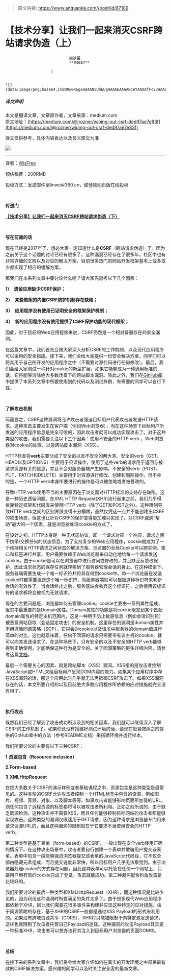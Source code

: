 > 原文链接: https://www.anquanke.com//post/id/87109 


# 【技术分享】让我们一起来消灭CSRF跨站请求伪造（上）


                                阅读量   
                                **94687**
                            
                        |
                        
                                                                                                                                    ![](data:image/png;base64,iVBORw0KGgoAAAANSUhEUgAAAAEAAAABCAYAAAAfFcSJAAAAAXNSR0IArs4c6QAAAARnQU1BAACxjwv8YQUAAAAJcEhZcwAADsQAAA7EAZUrDhsAAAANSURBVBhXYzh8+PB/AAffA0nNPuCLAAAAAElFTkSuQmCC)
                                                                                            



##### 译文声明

本文是翻译文章，文章原作者，文章来源：medium.com
                                <br>原文地址：[https://medium.com/@jrozner/wiping-out-csrf-ded97ae7e83f](https://medium.com/@jrozner/wiping-out-csrf-ded97ae7e83f)

译文仅供参考，具体内容表达以及含义原文为准

[![](https://p0.ssl.qhimg.com/t0144761d1fa69a39aa.png)](https://p0.ssl.qhimg.com/t0144761d1fa69a39aa.png)

****

译者：[WisFree](http://bobao.360.cn/member/contribute?uid=2606963099)

预估稿费：200RMB

投稿方式：发送邮件至linwei#360.cn，或登陆网页版在线投稿

**<br>**

**传送门**

[**【技术分享】让我们一起来消灭CSRF跨站请求伪造（下）**](http://bobao.360.cn/learning/detail/4618.html)

**<br>**

**写在前面的话**

现在已经是2017年了，想必大家一定知道什么是**CSRF**（跨站请求伪造）了，因为之前关于这个话题的讨论已经有很多了。这种漏洞已经存在了很多年，社区中也有非常详细的文档以及对应的解决方案，目前很多热门的网站开发框架基本上或多或少都实现了相应的缓解方案。

那我们在本系列文章中要讨论什么呢？请大家先思考以下几个因素：

**1）  遗留应用缺少CSRF保护；**

**2）  某些框架的内置CSRF防护机制存在缺陷；**

**3）  应用程序没有使用已证明安全的框架保护机制；**

**4）  新的应用程序没有使用提供了CSRF保护功能的现代框架；**

因此，对于目前的Web应用程序来说，CSRF仍然是一个相对普遍存在的安全漏洞。

在这篇文章中，我们首先会跟大家深入分析CSRF的工作机制，以及现代应用程序可以采用的安全措施。接下来，我们会给大家提供一份安全解决方案，同学们可以将其用于自己所开发的应用程序之中（不需要对源代码进行任何修改）。最后，我们会给大家测试一种针对cookie的新型扩展，如果它能够成为一种通用标准的话，它将能够消除绝大多数场景下的跨站脚本漏洞。除此之外，我们在[GitHub库](https://www.github.com/jrozner/csrf-demo)中提供了本系列文章中所要使用到的代码以及测试样例，有需要的同学可以自行下载。

**<br>**

**了解攻击机制**

简而言之，CSRF这种漏洞将允许攻击者强迫目标用户代表攻击者发送HTTP请求。这种攻击主要发生在客户端（例如Web浏览器），而在这种场景下目标用户所发送的应用程序信息是完全可信的，因此攻击者就可以成功实现攻击了。对于这种类型的攻击，我们需要关注以下三个因素：使用不安全的HTTP verb ，Web浏览器对cookie的处理、以及跨站脚本漏洞（XSS）。

HTTP标准将**verb**主要分成了安全的以及不安全的两大类。安全的verb（GET、HEAD以及OPTIONS）主要用于只读操作，使用了这些verb的请求用于返回与被请求资源有关的信息，并且不会对服务器端产生影响。不安全的verb（POST、PUT、PATCH和DELETE）主要用于对资源进行修改、创建和删除操作。但不幸的是，一个HTTP verb本身所要进行的操作是可以被忽略或者被篡改的。

导致HTTP verb使用不当的主要原因在于浏览器对HTTP标准的支持存在缺陷，这是一种历史遗留问题。在XML HTTP Request(XHR)流行起来之前，我们几乎得依靠特定框架和代码库来使用HTTP verb（除了GET和POST之外）。这种限制导致HTTP verb之间的区别界限变得十分模糊，虽然仅凭这一点并不能创建出CSRF的攻击场景，但这也让针对CSRF的保护变得更加难以实现了。对CSRF漏洞“帮助”最大的一个因素，就是浏览器处理cookie的方式了。

在设计之初，HTTP本身是一种无状态协议，即一个请求对应一个响应，请求之间不携带/交换任何的状态信息。为了支持复杂的Web应用程序，cookie就成为了一个维持相关HTTP请求之间状态的解决方案。浏览器的全局Cookie可以跨实例、窗口和标签进行共享，用户需要依赖于Web浏览器来自动化地给每一个请求发送cookie。由于cookie是可以在浏览器中进行访问或修改的，并且缺乏反篡改保护，因此请求状态的保存任务就转移到了服务器管理会话的身上。在这种模型下，服务器端需要生成一个唯一标识符并将其存储到cookie中。每一个浏览器在发送cookie时都需要发送这个唯一标识符，而服务器端就可以根据这种标识符来判断会话的有效性了。当会话终止之后，服务器端会丢弃这个标识符，之后使用该标识符的请求都将会被视为无效请求。

现在的主要问题是，浏览器如何去管理cookie。cookie主要由一系列属性组成，但其中最重要的是Domain属性。Domain属性的功能是将cookie限定到某个匹配domain属性的特定主机范围内，这是一种用于防止敏感信息（例如会话识别符）被恶意网站窃取（会话固定攻击）的安全机制。这里存在的漏洞是domain属性并不用遵循同源策略（SOP），它只会对cookie以及请求中服务器的domain值进行简单的对比。这也就意味着，任何不同源的请求只需要带有该主机的cookie，就可以向其发送请求了。在这种场景下，只有安全的以及不安全的HTTP verb能够得到正确使用，才能确保这种行为是安全的。关于同源策略的更多详细内容，请参考这篇[文档](https://en.wikipedia.org/wiki/Same-origin_policy)。

最后一个需要关心的因素，就是跨站脚本（XSS）漏洞。XSS指的是攻击者控制JavaScript或HTML来给目标用户呈现DOM内容的能力。如果某个应用程序中存在XSS漏洞的话，那这个应用此时几乎就无法再抵御CSRF攻击了。如果XSS漏洞存在的话，本文所要介绍的以及目前绝大多数应用程序所依赖的应对措施就完全没有用了。

**<br>**

**执行攻击**

既然我们已经了解到了攻击成功所涉及到的相关因素，我们就可以继续深入了解CSRF的工作机制了。如果你还没有搭建好测试环境的话，请现在赶紧按照之前提供的GitHub库中的方法（参考README文档）来搭建环境并运行样本。

我们所要讨论的主要有以下三种CSRF：

**1.资源包含（Resource inclusion）**

**2.Form-based**

**3.XMLHttpRequest**

在绝大多数关于CSRF的演示样例或者基础课程之中，资源包含是这种类型是最常见的。这种类型的CSRF允许攻击者控制一个HTML标签中包含的资源，例如图片、视频、音频、对象、以及脚本等等。如果攻击者能够影响页面所加载的URL，则任何包含了远程资源的标签都将可以被攻击者所利用。正如之前所说的，由于缺乏同源检测，这种攻击并不需要XSS，而且任何能够控制目标网站的攻击者都能够实现攻击。这种类型的漏洞仅限适用于GET请求，因为这种请求是浏览器专门用来请求资源URL的，而且这种漏洞的限制就在于它要求不当使用安全的HTTP verb。

第二种类型是基于表单（form-based）的CSRF，一般出现在安全verb使用正确的情况下。在这种攻击场景中，攻击者要自行创建一个表单并欺骗用户提交该表单。表单中包含一段能够强迫浏览器提交该表单的JavaScript代码段，它不仅全部由隐藏元素组成，而且提交速度非常快，所以目标用户几乎无法察觉到。由于浏览器处理cookie的方式存在问题，因此这种表单可以托管在任何一个网站上，只要用户用有效的cookie完成了登录，攻击就能成功。第二种漏洞配合钓鱼攻击是比较好的。

我们所要讨论的最后一种类型即XMLHttpRequest（XHR），而这种情况是比较少见的，因为利用这种漏洞时所要满足的条件太多了。由于很多现代Web应用程序都依赖于XHR，因此我们需要花很多事件来构建并实现这种特定的应对措施。由于同源策略的存在，基于XHR的CSRF一般都是通过XSS Payload的形式来利用的。如果没有跨域资源共享（CORS），XHR将只能被限制于向特定源发送请求，这样也就限制了攻击者托管自己Payload的途径。这种漏洞的攻击Payload其实是一种标准XHR，攻击者可以想办法将其注入到目标用户浏览器的页面DOM中。

**<br>**

**总结**

在接下来的系列文章中，我们将会给大家介绍如何在真实的开发环境之中部署最有效的CSRF解决方案，感兴趣的同学可以及时关注安全客的最新文章。
